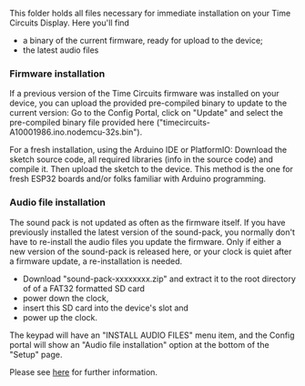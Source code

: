 This folder holds all files necessary for immediate installation on your Time Circuits Display. Here you'll find
- a binary of the current firmware, ready for upload to the device;
- the latest audio files

### Firmware installation

If a previous version of the Time Circuits firmware was installed on your device, you can upload the provided pre-compiled binary to update to the current version: Go to the Config Portal, click on "Update" and select the pre-compiled binary file provided here ("timecircuits-A10001986.ino.nodemcu-32s.bin").

For a fresh installation, using the Arduino IDE or PlatformIO: Download the sketch source code, all required libraries (info in the source code) and compile it. Then upload the sketch to the device. This method is the one for fresh ESP32 boards and/or folks familiar with Arduino programming.

### Audio file installation

The sound pack is not updated as often as the firmware itself. If you have previously installed the latest version of the sound-pack, you normally don't have to re-install the audio files you update the firmware. Only if either a new version of the sound-pack is released here, or your clock is quiet after a firmware update, a re-installation is needed.

- Download "sound-pack-xxxxxxxx.zip" and extract it to the root directory of of a FAT32 formatted SD card
- power down the clock,
- insert this SD card into the device's slot and 
- power up the clock.

The keypad will have an "INSTALL AUDIO FILES" menu item, and the Config portal will show an "Audio file installation" option at the bottom of the "Setup" page.

Please see [here](https://github.com/realA10001986/Time-Circuits-Display/blob/main/README.md#audio-file-installation) for further information.
